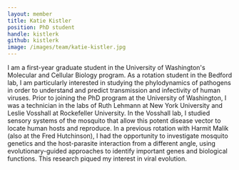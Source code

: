 ```yaml
---
layout: member
title: Katie Kistler
position: PhD student
handle: kistlerk
github: kistlerk
image: /images/team/katie-kistler.jpg
---
```


I am a first-year graduate student in the University of Washington's Molecular and Cellular Biology program. As a rotation student in the Bedford lab, I am particularly interested in studying the phylodynamics of pathogens in order to understand and predict transmission and infectivity of human viruses. Prior to joining the PhD program at the University of Washington, I was a technician in the labs of Ruth Lehmann at New York University and Leslie Vosshall at Rockefeller University. In the Vosshall lab, I studied sensory systems of the mosquito that allow this potent disease vector to locate human hosts and reproduce. In a previous rotation with Harmit Malik (also at the Fred Hutchinson), I had the opportunity to investigate mosquito genetics and the host-parasite interaction from a different angle, using evolutionary-guided approaches to identify important genes and biological functions. This research piqued my interest in viral evolution.

